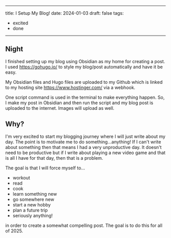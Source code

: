 
---
title: I Setup My Blog!
date: 2024-01-03
draft: false
tags:
  - excited
  - done
---

## Night


I finished setting up my blog using Obsidian as my home for creating a post. I used https://gohugo.io/ to style my blog/post automatically and have it be easy. 

My Obsidian files and Hugo files are uploaded to my Github which is linked to my hosting site https://www.hostinger.com/ via a webhook.

One script command is used in the terminal to make everything happen. So, I make my post in Obsidian and then run the script and my blog post is uploaded to the internet. Images will upload as well. 

## Why?

I'm very excited to start my blogging journey where I will just write about my day. The point is to motivate me to do something...anything! If I can't write about something then that means I had a very unproductive day. It doesn't need to be productive but if I write about playing a new video game and that is all I have for that day, then that is a problem.

The goal is that I will force myself to...

- workout
- read
- cook
- learn something new
- go somewhere new
- start a new hobby
- plan a future trip
- seriously anything!

in order to create a somewhat compelling post. The goal is to do this for all of 2025. 
